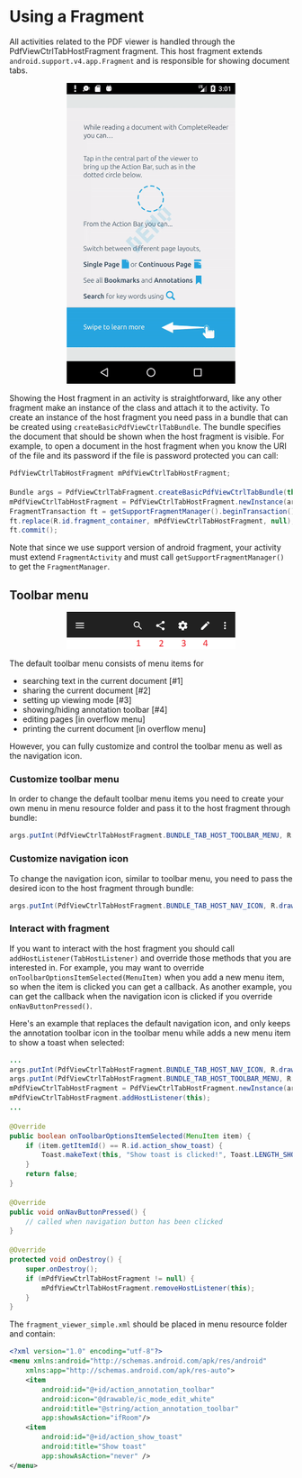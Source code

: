 # Using a Fragment

All activities related to the PDF viewer is handled through the PdfViewCtrlTabHostFragment fragment. This host fragment extends `android.support.v4.app.Fragment` and is responsible for showing document tabs.

<p align="center"><img alt='Host Fragment' src ="https://github.com/sgong-pdftron/stranger-docs/blob/master/android/guides/basics/gif/host-fragment.gif?raw=true" width='300'/></p>

<!-- ![](https://raw.githubusercontent.com/sgong-pdftron/stranger-docs/master/android/guides/getting-started/gif/host-fragment.gif "Host Fragment") -->

Showing the Host fragment in an activity is straightforward, like any other fragment make an instance of the class and attach it to the activity. To create an instance of the host fragment you need pass in a bundle that can be created using `createBasicPdfViewCtrlTabBundle`. The bundle specifies the document that should be shown when the host fragment is visible. For example, to open a document in the host fragment when you know the URI of the file and its password if the file is password protected you can call:

```java
PdfViewCtrlTabHostFragment mPdfViewCtrlTabHostFragment;

Bundle args = PdfViewCtrlTabFragment.createBasicPdfViewCtrlTabBundle(this, fileUri, password);
mPdfViewCtrlTabHostFragment = PdfViewCtrlTabHostFragment.newInstance(args);
FragmentTransaction ft = getSupportFragmentManager().beginTransaction();
ft.replace(R.id.fragment_container, mPdfViewCtrlTabHostFragment, null);
ft.commit();
```

Note that since we use support version of android fragment, your activity must extend `FragmentActivity` and must call `getSupportFragmentManager()` to get the `FragmentManager`.

## Toolbar menu

<p align="center"><img alt='Default toolbar menu' src ="img/default-toolbar-menu.png" width='300'/></p>

The default toolbar menu consists of menu items for
- searching text in the current document [#1]
- sharing the current document [#2]
- setting up viewing mode [#3]
- showing/hiding annotation toolbar [#4]
- editing pages [in overflow menu]
- printing the current document [in overflow menu]

However, you can fully customize and control the toolbar menu as well as the navigation icon. 

### Customize toolbar menu
In order to change the default toolbar menu items you need to create your own menu in menu resource folder and pass it to the host fragment through bundle:

```java
args.putInt(PdfViewCtrlTabHostFragment.BUNDLE_TAB_HOST_TOOLBAR_MENU, R.menu.fragment_viewer_simple);
```

### Customize navigation icon
To change the navigation icon, similar to toolbar menu, you need to pass the desired icon to the host fragment through bundle:

```java
args.putInt(PdfViewCtrlTabHostFragment.BUNDLE_TAB_HOST_NAV_ICON, R.drawable.ic_arrow_back_white_24dp);
```

### Interact with fragment
If you want to interact with the host fragment you should call `addHostListener(TabHostListener)` and override those methods that you are interested in. For example, you may want to override `onToolbarOptionsItemSelected(MenuItem)` when you add a new menu item, so when the item is clicked you can get a callback. As another example, you can get the callback when the navigation icon is clicked if you override `onNavButtonPressed()`.

Here's an example that replaces the default navigation icon, and only keeps the annotation toolbar icon in the toolbar menu while adds a new menu item to show a toast when selected:

<!-- ![](https://raw.githubusercontent.com/sgong-pdftron/stranger-docs/master/android/guides/getting-started/gif/simple-host-fragment.gif "Simple Host Fragment") -->

```java
...
args.putInt(PdfViewCtrlTabHostFragment.BUNDLE_TAB_HOST_NAV_ICON, R.drawable.ic_arrow_back_white_24dp);
args.putInt(PdfViewCtrlTabHostFragment.BUNDLE_TAB_HOST_TOOLBAR_MENU, R.menu.fragment_viewer_simple);
mPdfViewCtrlTabHostFragment = PdfViewCtrlTabHostFragment.newInstance(args);
mPdfViewCtrlTabHostFragment.addHostListener(this);
...

@Override
public boolean onToolbarOptionsItemSelected(MenuItem item) {
	if (item.getItemId() == R.id.action_show_toast) {
		Toast.makeText(this, "Show toast is clicked!", Toast.LENGTH_SHORT).show();
	}
	return false;
}

@Override
public void onNavButtonPressed() {
	// called when navigation button has been clicked
}

@Override
protected void onDestroy() {
	super.onDestroy();
	if (mPdfViewCtrlTabHostFragment != null) {
		mPdfViewCtrlTabHostFragment.removeHostListener(this);
	}
}
```

The `fragment_viewer_simple.xml` should be placed in menu resource folder and contain:

```xml
<?xml version="1.0" encoding="utf-8"?>
<menu xmlns:android="http://schemas.android.com/apk/res/android"
    xmlns:app="http://schemas.android.com/apk/res-auto">
    <item
        android:id="@+id/action_annotation_toolbar"
        android:icon="@drawable/ic_mode_edit_white"
        android:title="@string/action_annotation_toolbar"
        app:showAsAction="ifRoom"/>
    <item
        android:id="@+id/action_show_toast"
        android:title="Show toast"
        app:showAsAction="never" />
</menu>
```

